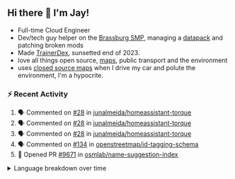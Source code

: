 ## Hi there 👋 I'm Jay!
- Full-time Cloud Engineer
- Dev/tech guy helper on the [Brassburg SMP](https://www.minecraftiplist.com/server/BrassburgACreateModServer1.19.2-26937), managing a [datapack](https://github.com/TurnrDev/BrassburgDatapack) and patching broken mods
- Made [TrainerDex](https://www.github.com/TrainerDex), sunsetted end of 2023.
- love all things open source, [maps](https://www.openstreetmap.org/user/JayTurnr), public transport and the environment
- uses [closed source maps](https://www.waze.com/) when I drive my car and polute the environment, I'm a hypocrite.

### :zap: Recent Activity

<!--START_SECTION:activity-->
1. 🗣 Commented on [#28](https://github.com/junalmeida/homeassistant-torque/issues/28#issuecomment-2350910102) in [junalmeida/homeassistant-torque](https://github.com/junalmeida/homeassistant-torque)
2. 🗣 Commented on [#28](https://github.com/junalmeida/homeassistant-torque/issues/28#issuecomment-2289410964) in [junalmeida/homeassistant-torque](https://github.com/junalmeida/homeassistant-torque)
3. 🗣 Commented on [#28](https://github.com/junalmeida/homeassistant-torque/issues/28#issuecomment-2288260706) in [junalmeida/homeassistant-torque](https://github.com/junalmeida/homeassistant-torque)
4. 🗣 Commented on [#134](https://github.com/openstreetmap/id-tagging-schema/pull/134#issuecomment-2276150836) in [openstreetmap/id-tagging-schema](https://github.com/openstreetmap/id-tagging-schema)
5. 💪 Opened PR [#9671](https://github.com/osmlab/name-suggestion-index/pull/9671) in [osmlab/name-suggestion-index](https://github.com/osmlab/name-suggestion-index)
<!--END_SECTION:activity-->
<details>
<summary>Language breakdown over time</summary>
<b>last 30 days</b>

[<img src="https://wakatime.com/share/@TurnrDev/4142a9ac-7325-4d2f-a2bb-ec199b5c798c.svg" alt="A graph showing a rundown of my languages used in the past 30 days. Unforunately, I am unable to autogen alt headers for this at the moment."/>](https://wakatime.com/@TurnrDev)
<b>last year</b>

[<img src="https://github-readme-stats.vercel.app/api/wakatime?username=TurnrDev&layout=compact" alt="A graph showing a rundown of my languages used in the past year. Unforunately, I am unable to autogen alt headers for this at the moment." />](https://wakatime.com/@TurnrDev)
</details>
